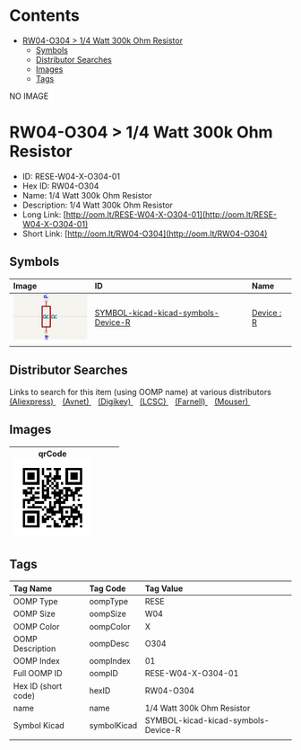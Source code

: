 



Contents
========

* [RW04-O304 > 1/4 Watt 300k Ohm Resistor](#rw04-o304--14-watt-300k-ohm-resistor)
	* [Symbols](#symbols)
	* [Distributor Searches](#distributor-searches)
	* [Images](#images)
	* [Tags](#tags)
  
NO IMAGE  
# RW04-O304 > 1/4 Watt 300k Ohm Resistor

- ID: RESE-W04-X-O304-01
- Hex ID: RW04-O304
- Name: 1/4 Watt 300k Ohm Resistor
- Description: 1/4 Watt 300k Ohm Resistor
- Long Link: [http://oom.lt/RESE-W04-X-O304-01](http://oom.lt/RESE-W04-X-O304-01)
- Short Link: [http://oom.lt/RW04-O304](http://oom.lt/RW04-O304)

## Symbols
  

|Image|ID|Name|
| :--- | :--- | :--- |
|[![](https://raw.githubusercontent.com/oomlout/oomlout_OOMP_eda_V2/main/SYMBOL/kicad/kicad-symbols/Device/R/image_140.png)](https://github.com/oomlout/oomlout_OOMP_eda_V2/tree/main/SYMBOL/kicad/kicad-symbols/Device/R/)|[SYMBOL-kicad-kicad-symbols-Device-R](https://github.com/oomlout/oomlout_OOMP_eda_V2/tree/main/SYMBOL/kicad/kicad-symbols/Device/R/)|[Device : R](https://github.com/oomlout/oomlout_OOMP_eda_V2/tree/main/SYMBOL/kicad/kicad-symbols/Device/R/)|
||||

## Distributor Searches
  
Links to search for this item (using OOMP name) at various distributors  
[(Aliexpress) ](https://www.aliexpress.com/wholesale?SearchText=11171/4+Watt+300k+Ohm+Resistor)&nbsp;&nbsp;&nbsp;[(Avnet) ](https://www.avnet.com/shop/us/search/1/4+Watt+300k+Ohm+Resistor)&nbsp;&nbsp;&nbsp;[(Digikey) ](https://www.digikey.co.uk/en/products/result?s=1/4+Watt+300k+Ohm+Resistor)&nbsp;&nbsp;&nbsp;[(LCSC) ](https://www.lcsc.com/search?q=1/4+Watt+300k+Ohm+Resistor)&nbsp;&nbsp;&nbsp;[(Farnell) ](https://uk.farnell.com/search?st=1/4+Watt+300k+Ohm+Resistor)&nbsp;&nbsp;&nbsp;[(Mouser) ](https://www.mouser.com/c/?q=1/4+Watt+300k+Ohm+Resistor)&nbsp;&nbsp;&nbsp;
## Images
  

|qrCode<br>[![](https://raw.githubusercontent.com/oomlout/oomlout_OOMP_parts_V2/main/RESE/W04/X/O304/01/qrCode_140.png)](https://github.com/oomlout/oomlout_OOMP_parts_V2/tree/main/RESE/W04/X/O304/01/qrCode.png)||||
| :---: | :---: | :---: | :---: |

## Tags
  

|Tag Name|Tag Code|Tag Value|
| :--- | :--- | :--- |
|OOMP Type|oompType|RESE|
|OOMP Size|oompSize|W04|
|OOMP Color|oompColor|X|
|OOMP Description|oompDesc|O304|
|OOMP Index|oompIndex|01|
|Full OOMP ID|oompID|RESE-W04-X-O304-01|
|Hex ID (short code)|hexID|RW04-O304|
|name|name|1/4 Watt 300k Ohm Resistor|
|Symbol Kicad|symbolKicad|SYMBOL-kicad-kicad-symbols-Device-R|
||||
